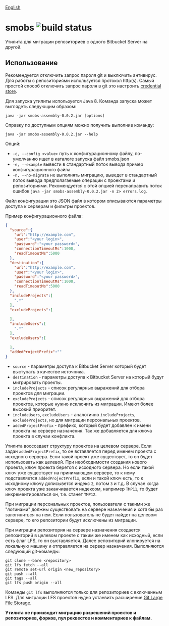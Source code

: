 [English](README.md)

# smobs ![build status][build-status]

Утилита для миграции репозиториев с одного Bitbucket Server на другой.

## Использование

Рекомендуется отключить запрос пароля git и выключить антивирус. Для работы с репозиториями используется протокол http(s). Самый простой способ отключить запрос пароля в git это настроить [credential store][git-credential-store].

Для запуска утилиты используется Java 8. Команда запуска может выглядеть следующим образом:

```
java -jar smobs-assembly-0.0.2.jar [options]
```

Справку по доступным опциям можно получить выполнив команду:

```
java -jar smobs-assembly-0.0.2.jar --help
```

Опций:

* `-c, --config <value>`  путь к конфигурационному файлу, по-умолчанию ищет в каталоге запуска файл smobs.json
* `-e, --example` вывести в стандартный поток вывода пример конфигурационного файла
* `-n, --no-migrate` не выполнять миграцию, выведет в стандартный поток вывода предполагаемые операции с проектами и репозиториями. Рекомендуется с этой опцией перенаправить поток ошибок `java -jar smobs-assembly-0.0.2.jar -n 2> errors.log`.

Файл конфигурации это JSON файл в котором описываются параметры доступа к серверам и фильтры проектов.

Пример конфигурационного файла:

```json
{
  "source":{
    "url":"http://example.com",
    "user":"<your login>",
    "password":"<your password>",
    "connectionTimeoutMs":1000,
    "readTimeoutMs":5000
  },
  "destination":{
    "url":"http://example.com",
    "user":"<your login>",
    "password":"<your password>",
    "connectionTimeoutMs":1000,
    "readTimeoutMs":5000
  },
  "includeProjects":[
    ".*"
  ],
  "excludeProjects":[
    
  ],
  "includeUsers":[
    ".*"
  ],
  "excludeUsers":[
    
  ],
  "addedProjectPrefix":""
}

```

* `source` - параметры доступа к Bitbucket Server который будет выступать в качестве источника.
* `destination` - параметры доступа к Bitbucket Server на который будут мигрировать проекты.
* `includeProjects` - список регулярных выражений для отбора проектов для миграции.
* `excludeProjects` - список регулярных выражений для отбора проектов, которые нужно исключить из миграции. Имеют более высокий приоритет.
* `includeUsers`, `excludeUsers` - аналогично `includeProjects`, `excludeProjects`, но для миграции персональных проектов.
* `addedProjectPrefix` - префикс, который будет добавлен к имени проекта на сервере назначения. Так же добавляется для ключа проекта в случаи конфликта.

Утилита воссоздает структуру проектов на целевом сервере. Если задан `addedProjectPrefix`, то он вставляется перед именем проекта с исходного сервера. Если такой проект уже существует, то он будет использовать как целевой. При необходимости создания нового проекта, ключ проекта берется с исходного сервера. Но если такой ключ уже существует на принимающем сервере, то к нему подставляется `addedProjectPrefix`, если и такой ключ есть, то к исходному ключу дописывется индекс `2`, потом `3` и т.д. В случае когда ключ проекта уже заканчивается индексом, например `TMP11`, то будет инкрементироваться он, т.е. станет `TMP12`.

При миграции персональных проектов, пользователи с такими же "логинами" должны существовать на сервере назначения и хотя бы раз залогиниться на нем. Если пользователь не будет найдет на целевом сервере, то его репозитории будут исключены из миграции.

При миграции репозитория на сервере назначения создается репозиторий в целевом проекте с таким же именем как исходный, если есть флаг LFS, то он выставляется. Далее репозиторий клонируется на локальную машину и отправляется на сервер назначения. Выполняются следующий git-команды:

```
git clone --bare <repository>
git lfs fetch --all
git remote set-url origin <new_repository>
git push --all
git tags --all
git lfs push origin --all
```

Команды `git lfs` выполняются только для репозиториев с включенным LFS. Для миграции LFS проектов нудно устанвить расширение [Git Large File Storage][git-lfs-ext].

**Утилита не производит миграцию разрешений проектов и репозиториев, форков, пул реквестов и комментариев к файлам.**

[git-credential-store]:https://git-scm.com/docs/git-credential-store
[git-lfs-ext]:https://git-lfs.github.com/
[build-status]:https://travis-ci.org/ashashev/smobs.svg?branch=master